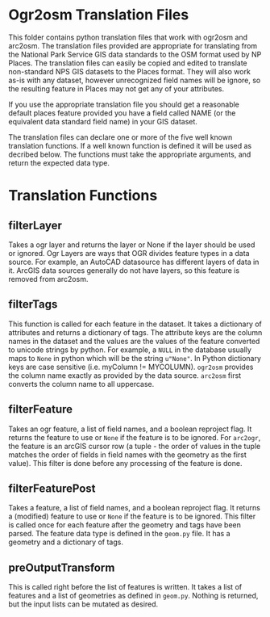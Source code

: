 Ogr2osm Translation Files
=========================

This folder contains python translation files that work with ogr2osm and arc2osm.
The translation files provided are appropriate for translating from the
National Park Service GIS data standards to the OSM format used by NP Places.
The translation files can easily be copied and edited to translate non-standard
NPS GIS datasets to the Places format.  They will also work as-is with any dataset,
however unrecognized field names will be ignore, so the resulting feature
in Places may not get any of your attributes.

If you use the appropriate translation file you should get a reasonable
default places feature provided you have a field called NAME (or the equivalent
data standard field name) in your GIS dataset.

The translation files can declare one or more of the five well known translation functions.
If a well known function is defined it will be used as decribed below.
The functions must take the appropriate arguments, and return the expected data type.


Translation Functions
=====================

filterLayer
-----------

Takes a ogr layer and returns the layer or None if the layer should be used
or ignored.  Ogr Layers are ways that OGR divides feature types in a data
source. For example, an AutoCAD datasource has different layers of data in it.
ArcGIS data sources generally do not have layers, so this feature is removed
from arc2osm.

filterTags
----------

This function is called for each feature in the dataset.
It takes a dictionary of attributes and returns a dictionary of tags.
The attribute keys are the column names in the dataset and the values
are the values of the feature converted to unicode strings by python.  For
example, a `NULL` in the database usually maps to `None` in python which will
be the string `u"None"`.
In Python dictionary keys are case sensitive (i.e. myColumn != MYCOLUMN).
`ogr2osm` provides the column name exactly as provided by the data source.
`arc2osm` first converts the column name to all uppercase.

filterFeature
-------------

Takes an ogr feature, a list of field names, and a boolean reproject flag.
It returns the feature to use or `None` if the feature is to be ignored.
For `arc2ogr`, the feature is an arcGIS cursor row (a tuple - the order of values
in the tuple matches the order of fields in field names with the geometry as
the first value).  This filter is done before any processing of the feature
is done.

filterFeaturePost
-----------------

Takes a feature, a list of field names, and a boolean reproject flag.
It returns a (modified) feature to use or `None` if the feature is to be ignored.
This filter is called once for each feature after the geometry and tags have
been parsed.  The feature data type is defined in the `geom.py` file.
It has a geometry and a dictionary of tags.

preOutputTransform
------------------

This is called right before the list of features is written.  It takes a list
of features and a list of geometries as defined in `geom.py`.  Nothing is returned,
but the input lists can be mutated as desired.
